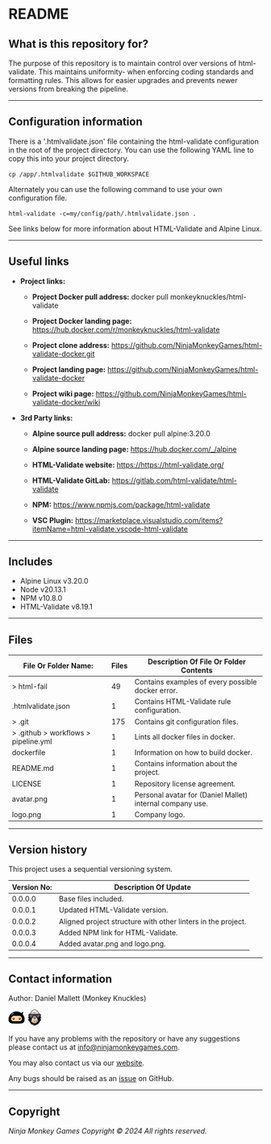 # README #

## What is this repository for? ##

The purpose of this repository is to maintain control over versions of html-validate. This maintains uniformity-
when enforcing coding standards and formatting rules. This allows for easier upgrades and prevents newer versions from
breaking the pipeline.

---

## Configuration information ##

There is a '.htmlvalidate.json' file containing the html-validate configuration in the root of the project directory.
You can use the following YAML line to copy this into your project directory.

```shell
cp /app/.htmlvalidate $GITHUB_WORKSPACE
```

Alternately you can use the following command to use your own configuration file.

```shell
html-validate -c=my/config/path/.htmlvalidate.json .
```

See links below for more information about HTML-Validate and Alpine Linux.

---

## Useful links ##
  
* **Project links:**
  
  * **Project Docker pull address:**  docker pull monkeyknuckles/html-validate

  * **Project Docker landing page:**  <https://hub.docker.com/r/monkeyknuckles/html-validate>
  * **Project clone address:**        <https://github.com/NinjaMonkeyGames/html-validate-docker.git>
  * **Project landing page:**         <https://github.com/NinjaMonkeyGames/html-validate-docker>
  * **Project wiki page:**            <https://github.com/NinjaMonkeyGames/html-validate-docker/wiki>

* **3rd Party links:**

  * **Alpine source pull address:**   docker pull alpine:3.20.0

  * **Alpine source landing page:**   <https://hub.docker.com/_/alpine>
  * **HTML-Validate website:**        <https://https://html-validate.org/>
  * **HTML-Validate GitLab:**         <https://gitlab.com/html-validate/html-validate>
  * **NPM:**                          <https://www.npmjs.com/package/html-validate>
  * **VSC Plugin:**             <https://marketplace.visualstudio.com/items?itemName=html-validate.vscode-html-validate>

---

## Includes ##

* Alpine Linux              v3.20.0
* Node                      v20.13.1
* NPM                       v10.8.0
* HTML-Validate             v8.19.1

---

## Files ##

| File Or Folder Name:                  | Files | Description Of File Or Folder Contents                               |
|---------------------------------------|-------|----------------------------------------------------------------------|
| > html-fail                           |   49  | Contains examples of every possible docker error.                    |
| .htmlvalidate.json                    |   1   | Contains HTML-Validate rule configuration.                           |
| > .git                                |  175  | Contains git configuration files.                                    |
| > .github > workflows > pipeline.yml  |   1   | Lints all docker files in docker.                                    |
| dockerfile                            |   1   | Information on how to build docker.                                  |
| README.md                             |   1   | Contains information about the project.                              |
| LICENSE                               |   1   | Repository license agreement.                                        |
| avatar.png                            |   1   | Personal avatar for (Daniel Mallet) internal company use.            |
| logo.png                              |   1   | Company logo.                                                        |

---

## Version history ##

This project uses a sequential versioning system.

| Version No:    | Description Of Update                                                                               |
|----------------|-----------------------------------------------------------------------------------------------------|
| 0.0.0.0        | Base files included.                                                                                |
| 0.0.0.1        | Updated HTML-Validate version.                                                                      |
| 0.0.0.2        | Aligned project structure with other linters in the project.                                        |
| 0.0.0.3        | Added NPM link for HTML-Validate.                                                                   |
| 0.0.0.4        | Added avatar.png and logo.png.                                                                      |

---

## Contact information ##

Author: Daniel Mallett (Monkey Knuckles)

![Ninja Monkey Games](logo.png "Logo")
![Monkey Knuckles](avatar.png "Avatar")

If you have any problems with the repository or have any suggestions please contact us at <info@ninjamonkeygames.com>.

You may also contact us via our [website](https://ninjamonkeygames.com).

Any bugs should be raised as an [issue](https://github.com/NinjaMonkeyGames/html-validate-docker/issues) on GitHub.

---

## Copyright ##

*Ninja Monkey Games Copyright © 2024 All rights reserved.*
